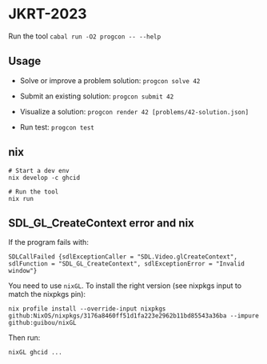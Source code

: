 # JKRT-2023

Run the tool `cabal run -O2 progcon -- --help`

## Usage

- Solve or improve a problem solution: `progcon solve 42`

- Submit an existing solution: `progcon submit 42`

- Visualize a solution: `progcon render 42 [problems/42-solution.json]`

- Run test: `progcon test`

## nix

```ShellSession
# Start a dev env
nix develop -c ghcid

# Run the tool
nix run
```

## SDL_GL_CreateContext error and nix

If the program fails with:

```ShellSession
SDLCallFailed {sdlExceptionCaller = "SDL.Video.glCreateContext", sdlFunction = "SDL_GL_CreateContext", sdlExceptionError = "Invalid window"}
```

You need to use `nixGL`. To install the right version (see nixpkgs input to match the nixpkgs pin):

```ShellSession
nix profile install --override-input nixpkgs github:NixOS/nixpkgs/3176a8460ff51d1fa223e2962b11bd85543a36ba --impure github:guibou/nixGL
```

Then run:

```ShellSession
nixGL ghcid ...
```
